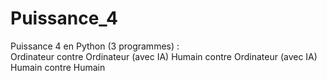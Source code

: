 # Puissance_4
Puissance 4 en Python (3 programmes) :<br>
Ordinateur contre Ordinateur (avec IA)
Humain contre Ordinateur (avec IA)
Humain contre Humain

